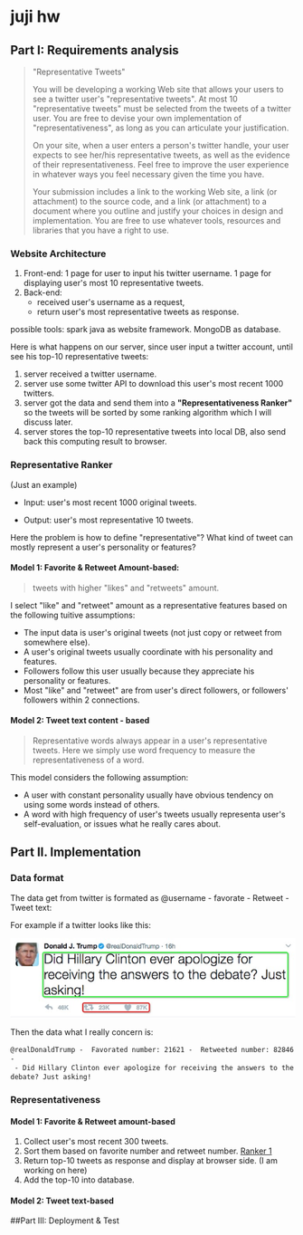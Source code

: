 # juji hw

## Part I: Requirements analysis

>"Representative Tweets"
>
>You will be developing a working Web site that allows your users to see a twitter user's "representative tweets". At most 10 "representative tweets" must be selected from the tweets of a twitter user. You are free to devise your own implementation of "representativeness", as long as you can articulate your justification.
>
>On your site, when a user enters a person's twitter handle, your user expects to see her/his representative tweets,  as well as the evidence of their representativeness.  Feel free to improve the user experience in whatever ways you feel necessary given the time you have.
>
>Your submission includes a link to the working Web site, a link (or attachment) to the source code, and a link (or attachment) to a document where you outline and justify your choices in design and implementation. You are free to use whatever tools, resources and libraries that you have a right to use.

### Website Architecture

1. Front-end: 1 page for user to input his twitter username. 1 page for displaying user's most 10 representative tweets. 
2. Back-end: 
	+ received user's username as a request, 
	+ return user's most representative tweets as response.

possible tools: spark java as website framework. MongoDB as database.

Here is what happens on our server, since user input a twitter account, until see his top-10 representative tweets:

1. server received a twitter username.
2. server use some twitter API to download this user's most recent 1000 twitters.
3. server got the data and send them into a **"Representativeness Ranker"** so the tweets will be sorted by some ranking algorithm which I will discuss later.
4. server stores the top-10 representative tweets into local DB, also send back this computing result to browser.

### Representative Ranker
(Just an example)

+ Input: user's most recent 1000 original tweets.

+ Output: user's most representative 10 tweets.

Here the problem is how to define "representative"? What kind of tweet can mostly represent a user's personality or features?

#### Model 1: Favorite & Retweet Amount-based:
 
> tweets with higher "likes" and "retweets" amount.

I select "like" and "retweet" amount as a representative features based on the following tuitive assumptions:


+ The input data is user's original tweets (not just copy or retweet from somewhere else). 
+ A user's original tweets usually coordinate with his personality and features. 
+ Followers follow this user usually because they appreciate his personality or features.
+ Most "like" and "retweet" are from user's direct followers, or followers' followers within 2 connections.

#### Model 2: Tweet text content - based

> Representative words always appear in a user's representative tweets. Here we simply use word frequency to measure the representativeness of a word. 

This model considers the following assumption:  

+ A user with constant personality usually have obvious tendency on using some words instead of others. 
+ A word with high frequency of user's tweets usually representa user's self-evaluation,  or issues what he really cares about.


## Part II. Implementation


### Data format 

The data get from twitter is formated as @username - favorate - Retweet - Tweet text:

For example if a twitter looks like this:

![](./tweet.jpg)

Then the data what I really concern is: 

```
@realDonaldTrump -  Favorated number: 21621 -  Retweeted number: 82846 - 
 - Did Hillary Clinton ever apologize for receiving the answers to the debate? Just asking!
```

### Representativeness


#### Model 1: Favorite & Retweet amount-based

1. Collect user's most recent 300 tweets.
2. Sort them based on favorite number and retweet number. [Ranker 1](https://github.com/Nautilus1993/Juji-interview/blob/master/src/main/java/com/todoapp/Ranker1.java)
3. Return top-10 tweets as response and display at browser side. (I am working on here)
4. Add the top-10 into database. 



#### Model 2: Tweet text-based

##Part III: Deployment & Test






